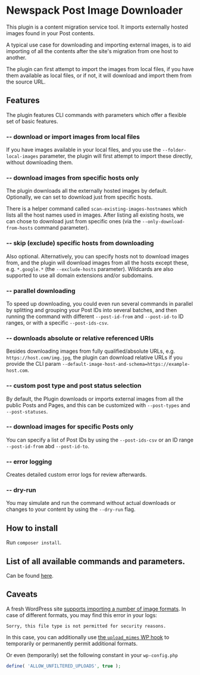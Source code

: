 # Newspack Post Image Downloader

This plugin is a content migration service tool. It imports externally hosted images found in your Post contents.

A typical use case for downloading and importing external images, is to aid importing of all the contents after the site's migration from one host to another.

The plugin can first attempt to import the images from local files, if you have them available as local files, or if not, it will download and import them from the source URL.

## Features

The plugin features CLI commands with parameters which offer a flexible set of basic features.

### -- download or import images from local files 

If you have images available in your local files, and you use the `--folder-local-images` parameter, the plugin will first attempt to import these directly, without downloading them.

### -- download images from specific hosts only

The plugin downloads all the externally hosted images by default. Optionally, we can set to download just from specific hosts.

There is a helper command called `scan-existing-images-hostnames` which lists all the host names used in images. After listing all existing hosts, we can chose to download just from specific ones (via the `--only-download-from-hosts` command parameter).

### -- skip (exclude) specific hosts from downloading

Also optional. Alternatively, you can specify hosts not to download images from, and the plugin will download images from all the hosts except these, e.g. `*.google.*` (the `--exclude-hosts` parameter). Wildcards are also supported to use all domain extensions and/or subdomains.

### -- parallel downloading

To speed up downloading, you could even run several commands in parallel by splitting and grouping your Post IDs into several batches, and then running the command with different `--post-id-from` and `--post-id-to` ID ranges, or with a specific `--post-ids-csv`.

### -- downloads absolute or relative referenced URIs

Besides downloading images from fully qualified/absolute URLs, e.g. `https://host.com/img.jpg`, the plugin can download relative URLs if you provide the CLI param `--default-image-host-and-schema=https://example-host.com`.

### -- custom post type and post status selection

By default, the Plugin downloads or imports external images from all the public Posts and Pages, and this can be customized with `--post-types` and `--post-statuses`.  

### -- download images for specific Posts only

You can specify a list of Post IDs by using the `--post-ids-csv` or an ID range `--post-id-from` abd `--post-id-to`.  

### -- error logging

Creates detailed custom error logs for review afterwards.

### -- dry-run

You may simulate and run the command without actual downloads or changes to your content by using the `--dry-run` flag. 

## How to install

Run `composer install`.

## List of all available commands and parameters.

Can be found [here](https://github.com/Automattic/newspack-post-image-downloader/blob/master/src/class-downloader.php#L39).

## Caveats

A fresh WordPress site [supports importing a number of image formats](https://core.trac.wordpress.org/browser/tags/5.1.1/src/wp-includes/functions.php#L2707). In case of different formats, you may find this error in your logs:
```
Sorry, this file type is not permitted for security reasons.
```

In this case, you can additionally use [the `upload_mimes` WP hook](https://developer.wordpress.org/reference/hooks/upload_mimes/) to temporarily or permanently permit additional formats.

Or even (temporarily) set the following constant in your `wp-config.php`
```php
define( 'ALLOW_UNFILTERED_UPLOADS', true );
```
